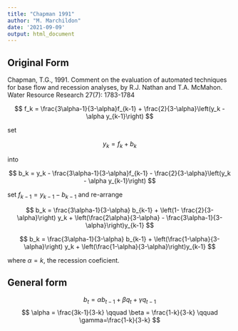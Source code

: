 ```yaml
---
title: "Chapman 1991"
author: "M. Marchildon"
date: '2021-09-09'
output: html_document
---
```



## Original Form

Chapman, T.G., 1991. Comment on the evaluation of automated techniques for base flow and recession analyses, by R.J. Nathan and T.A. McMahon. Water Resource Research 27(7): 1783-1784

$$
  f_k = \frac{3\alpha-1}{3-\alpha}f_{k-1} + \frac{2}{3-\alpha}\left(y_k - \alpha y_{k-1}\right)
$$

set

$$
  y_k = f_k + b_k
$$

into

$$
  b_k = y_k - \frac{3\alpha-1}{3-\alpha}f_{k-1} - \frac{2}{3-\alpha}\left(y_k - \alpha y_{k-1}\right)
$$

set $f_{k-1}=y_{k-1}-b_{k-1}$ and re-arrange 

$$
  b_k =  \frac{3\alpha-1}{3-\alpha} b_{k-1} + \left(1- \frac{2}{3-\alpha}\right) y_k + \left(\frac{2\alpha}{3-\alpha} - \frac{3\alpha-1}{3-\alpha}\right)y_{k-1}
$$

$$
  b_k =  \frac{3\alpha-1}{3-\alpha} b_{k-1} + \left(\frac{1-\alpha}{3-\alpha}\right) y_k + \left(\frac{1-\alpha}{3-\alpha}\right)y_{k-1}
$$

where $\alpha=k$, the recession coeficient.

## General form

$$
  b_t = \alpha b_{t-1} + \beta q_t + \gamma q_{t-1}
$$
$$
  \alpha = \frac{3k-1}{3-k} \qquad \beta = \frac{1-k}{3-k} \qquad \gamma=\frac{1-k}{3-k}
$$